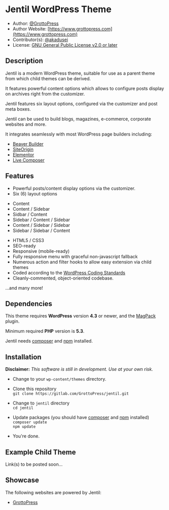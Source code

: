 # Jentil WordPress Theme

* Author: [@GrottoPress](https://gitlab.com/GrottoPress)
* Author Website: [https://www.grottopress.com](https://www.grottopress.com)
* Contributor(s): [@akadusei](https://gitlab.com/akadusei)
* License: [GNU General Public License v2.0 or later](http://www.gnu.org/licenses/gpl-2.0.html)

## Description

Jentil is a modern WordPress theme, suitable for use as a parent theme from which child themes can be derived.

It features powerful content options which allows to configure posts display on archives right from the customizer.

Jentil features six layout options, configured via the customizer and post meta boxes.

Jentil can be used to build blogs, magazines, e-commerce, corporate websites and more.

It integrates seamlessly with most WordPress page builders including:

- [Beaver Builder](https://wordpress.org/plugins/beaver-builder-lite-version/)
- [SiteOrigin](https://wordpress.org/plugins/siteorigin-panels/)
- [Elementor](https://wordpress.org/plugins/elementor/)
- [Live Composer](https://wordpress.org/plugins/live-composer-page-builder/)

## Features

- Powerful posts/content display options via the customizer.
- Six (6) layout options
 * Content
 * Content / Sidebar
 * Sidbar / Content
 * Sidebar / Content / Sidebar
 * Content / Sidebar / Sidebar
 * Sidebar / Sidebar / Content
- HTML5 / CSS3
- SEO-ready
- Responsive (mobile-ready)
- Fully responsive menu with graceful non-javascript fallback
- Numerous action and filter hooks to allow easy extension via child themes
- Coded according to the [WordPress Coding Standards](https://codex.wordpress.org/WordPress_Coding_Standards)
- Cleanly-commented, object-oriented codebase.

...and many more!


## Dependencies

This theme requires **WordPress** version **4.3** or newer, and the [MagPack](https://gitlab.com/GrottoPress/magpack) plugin.

Minimum required **PHP** version is **5.3**.

Jentil needs [composer](https://getcomposer.org/) and [npm](https://www.npmjs.com/) installed.

## Installation

**Disclaimer:** *This software is still in development. Use at your own risk.*

- Change to your `wp-content/themes` directory.

- Clone this repository  
 `git clone https://gitlab.com/GrottoPress/jentil.git`

- Change to `jentil` directory  
 `cd jentil`

- Update packages (you should have [composer](https://getcomposer.org/) and [npm](https://www.npmjs.com/) installed)  
 `composer update`  
 `npm update`

- You're done.

## Example Child Theme

Link(s) to be posted soon...

## Showcase

The following websites are powered by Jentil:

- [GrottoPress](https://www.grottopress.com)